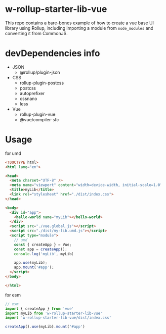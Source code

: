 # w-rollup-starter-lib-vue
This repo contains a bare-bones example of how to create a vue base UI library using Rollup, including importing a module from `node_modules` and converting it from CommonJS.

# devDependencies info
- JSON
  - @rollup/plugin-json 
- CSS
  - rollup-plugin-postcss
  - postcss
  - autoprefixer
  - cssnano
  - less
- Vue
  - rollup-plugin-vue
  - @vue/compiler-sfc
  
# Usage

for umd

```html
<!DOCTYPE html>
<html lang="en">

<head>
  <meta charset="UTF-8" />
  <meta name="viewport" content="width=device-width, initial-scale=1.0" />
  <title>myLib</title>
  <link rel="stylesheet" href="./dist/index.css">
</head>

<body>
  <div id="app">
    <hello-world name="myLib"></hello-world>
  </div>
  <script src="./vue.global.js"></script>
  <script src="./dist/my-lib.umd.js"></script>
  <script type="module">
    // umd
    const { createApp } = Vue;
    const app = createApp();
    console.log('myLib', myLib)

    app.use(myLib);
    app.mount('#app');
  </script>
</body>

</html>
```

for esm

```js
// esm
import { createApp } from 'vue'
import myLib from 'w-rollup-starter-lib-vue'
import 'w-rollup-starter-lib-vue/dist/index.css'

createApp().use(myLib).mount('#app')
```